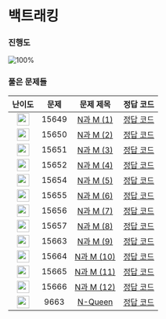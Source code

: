 # 백트래킹


### 진행도
![100%](https://progress-bar.dev/13/?scale=100&title=progress&width=500&color=babaca&suffix=/100)


### 풀은 문제들
| 난이도 | 문제 | 문제 제목 | 정답 코드 |
| :--: | :--: | :--: | :--: |
| <img height="25px" width="25px" src="https://static.solved.ac/tier_small/8.svg"/> | 15649 | [N과 M (1)](https://www.acmicpc.net/problem/15649) | [정답 코드](https://github.com/WANTWON/CodingTest/blob/main/05-BackTracking/%5BBOJ%5D%20N%EA%B3%BC%20M%20(1).cpp) |
| <img height="25px" width="25px" src="https://static.solved.ac/tier_small/8.svg"/> | 15650 | [N과 M (2)](https://www.acmicpc.net/problem/15650) | [정답 코드](https://github.com/WANTWON/CodingTest/blob/main/05-BackTracking/%5BBOJ%5D%20N%EA%B3%BC%20M%20(2).cpp) |
| <img height="25px" width="25px" src="https://static.solved.ac/tier_small/8.svg"/> | 15651 | [N과 M (3)](https://www.acmicpc.net/problem/15651) | [정답 코드](https://github.com/WANTWON/CodingTest/blob/main/05-BackTracking/%5BBOJ%5D%20N%EA%B3%BC%20M%20(3).cpp) |
| <img height="25px" width="25px" src="https://static.solved.ac/tier_small/8.svg"/> | 15652 | [N과 M (4)](https://www.acmicpc.net/problem/15652) | [정답 코드](https://github.com/WANTWON/CodingTest/blob/main/05-BackTracking/%5BBOJ%5D%20N%EA%B3%BC%20M%20(4).cpp) |
| <img height="25px" width="25px" src="https://static.solved.ac/tier_small/8.svg"/> | 15654 | [N과 M (5)](https://www.acmicpc.net/problem/15654) | [정답 코드](https://github.com/WANTWON/CodingTest/blob/main/05-BackTracking/%5BBOJ%5D%20N%EA%B3%BC%20M%20(5).cpp) |
| <img height="25px" width="25px" src="https://static.solved.ac/tier_small/8.svg"/> | 15655 | [N과 M (6)](https://www.acmicpc.net/problem/15655) | [정답 코드](https://github.com/WANTWON/CodingTest/blob/main/05-BackTracking/%5BBOJ%5D%20N%EA%B3%BC%20M%20(6).cpp) |
| <img height="25px" width="25px" src="https://static.solved.ac/tier_small/8.svg"/> | 15656 | [N과 M (7)](https://www.acmicpc.net/problem/15656) | [정답 코드](https://github.com/WANTWON/CodingTest/blob/main/05-BackTracking/%5BBOJ%5D%20N%EA%B3%BC%20M%20(7).cpp) |
| <img height="25px" width="25px" src="https://static.solved.ac/tier_small/8.svg"/> | 15657 | [N과 M (8)](https://www.acmicpc.net/problem/15657) | [정답 코드](https://github.com/WANTWON/CodingTest/blob/main/05-BackTracking/%5BBOJ%5D%20N%EA%B3%BC%20M%20(8).cpp) |
| <img height="25px" width="25px" src="https://static.solved.ac/tier_small/9.svg"/> | 15663 | [N과 M (9)](https://www.acmicpc.net/problem/15663) | [정답 코드](https://github.com/WANTWON/CodingTest/blob/main/05-BackTracking/%5BBOJ%5D%20N%EA%B3%BC%20M%20(9).cpp) |
| <img height="25px" width="25px" src="https://static.solved.ac/tier_small/9.svg"/> | 15664 | [N과 M (10)](https://www.acmicpc.net/problem/15664) | [정답 코드](https://github.com/WANTWON/CodingTest/blob/main/05-BackTracking/%5BBOJ%5D%20N%EA%B3%BC%20M%20(10).cpp) |
| <img height="25px" width="25px" src="https://static.solved.ac/tier_small/9.svg"/> | 15665 | [N과 M (11)](https://www.acmicpc.net/problem/15665) | [정답 코드](https://github.com/WANTWON/CodingTest/blob/main/05-BackTracking/%5BBOJ%5D%20N%EA%B3%BC%20M%20(11).cpp) |
| <img height="25px" width="25px" src="https://static.solved.ac/tier_small/9.svg"/> | 15666 | [N과 M (12)](https://www.acmicpc.net/problem/15666) | [정답 코드](https://github.com/WANTWON/CodingTest/blob/main/05-BackTracking/%5BBOJ%5D%20N%EA%B3%BC%20M%20(12).cpp) |
| <img height="25px" width="25px" src="https://static.solved.ac/tier_small/12.svg"/> | 9663 | [N-Queen](https://www.acmicpc.net/problem/9663) | [정답 코드](https://github.com/WANTWON/CodingTest/blob/main/05-BackTracking/%5BBOJ%5D%20N-Queen.cpp) |

